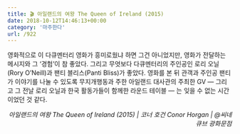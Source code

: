 ```yaml
---
title: 🎬 아일랜드의 여왕 The Queen of Ireland (2015)
date: 2018-10-12T14:46:13+00:00
category: '마주한다'
url: /922
---
```


영화적으로 이 다큐멘터리 영화가 흥미로웠냐 하면 그건 아니었지만, 영화가 전달하는 메시지와 그 &#8216;경험&#8217;이 참 좋았다. 그리고 무엇보다 다큐멘터리의 주인공인 로리 오닐(Rory O&#8217;Neill)과 팬티 블리스(Panti Bliss)가 좋았다. 영화를 본 뒤 관객과 주인공 팬티가 이야기를 나눌 수 있도록 무지개행동과 주한 아일랜드 대사관의 주최한 GV — 그리고 그 전날 로리 오닐과 한국 활동가들이 함께한 라운드 테이블 — 는 잊을 수 없는 시간이었던 것 같다.

<p style="text-align:right">
  <em>아일랜드의 여왕 The Queen of Ireland (2015) | 코너 호건 Conor Horgan | @씨네큐브 광화문점</em>
</p>
